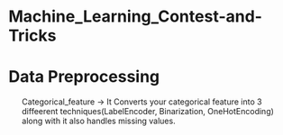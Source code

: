 # Machine_Learning_Contest-and-Tricks
# Data Preprocessing
 <ul>
 Categorical_feature -> It Converts your categorical feature into 3 diffeerent techniques(LabelEncoder, Binarization, OneHotEncoding) along with it also handles missing values.
 </ul>
